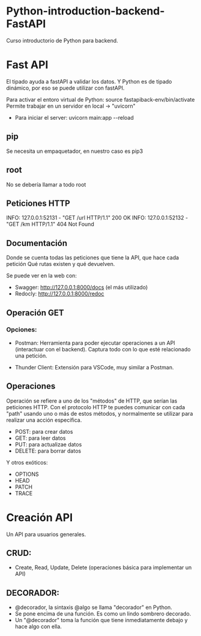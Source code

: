 # Python-introduction-backend-FastAPI
Curso introductorio de Python para backend.

# Fast API
El tipado ayuda a fastAPI a validar los datos. Y Python es de tipado dinámico, por eso se puede utilizar con fastAPI.

Para activar el entoro virtual de Python: source fastapiback-env/bin/activate
Permite trabajar en un servidor en local -> "uvicorn"
 - Para iniciar el server: uvicorn main:app --reload
## pip
Se necesita un empaquetador, en nuestro caso es pip3

## root
No se debería llamar a todo root

## Peticiones HTTP
INFO:     127.0.0.1:52131 - "GET /url HTTP/1.1" 200 OK
INFO:     127.0.0.1:52132 - "GET /km HTTP/1.1" 404 Not Found

## Documentación

Donde se cuenta todas las peticiones que tiene la API, que hace cada petición
Qué rutas existen y qué devuelven.

Se puede ver en la web con: 
- Swagger: http://127.0.0.1:8000/docs (el más utilizado)
- Redocly: http://127.0.0.1:8000/redoc

## Operación GET
### Opciones:
- Postman: Herramienta para poder ejecutar operaciones a un API (interactuar con el backend). Captura todo con lo que esté relacionado una petición.

- Thunder Client: Extensión para VSCode, muy similar a Postman.

## Operaciones

Operación se refiere a uno de los "métodos" de HTTP, que serían las peticiones HTTP. Con el protocolo HTTP te puedes comunicar con cada "path" usando uno o más de estos métodos, y normalmente se utilizar para realizar una acción específica.

- POST: para crear datos
- GET: para leer datos
- PUT: para actualizae datos
- DELETE: para borrar datos

Y otros exóticos:

- OPTIONS
- HEAD
- PATCH
- TRACE

# Creación API

Un API para usuarios generales.

## CRUD: 
- Create, Read, Update, Delete (operaciones básica para implementar un API)

## DECORADOR: 
- @decorador, la sintaxis @algo se llama "decorador" en Python.
- Se pone encima de una función. Es como un lindo sombrero decorado.
- Un "@decorador" toma la función que tiene inmediatamente debajo y hace algo con ella.
